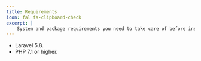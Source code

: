 ```yaml
---
title: Requirements
icon: fal fa-clipboard-check
excerpt: |
    System and package requirements you need to take care of before installation.
---
```

- Laravel 5.8.
- PHP 7.1 or higher.
